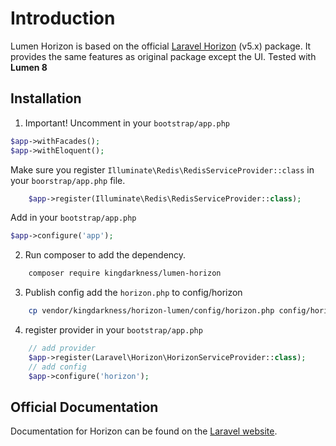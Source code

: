 # Introduction

Lumen Horizon is based on the official [Laravel Horizon](https://github.com/laravel/horizon) (v5.x) package.
It provides the same features as original package except the UI.
Tested with **Lumen 8**

## Installation

1. Important!
   Uncomment in your `bootstrap/app.php`

```php
$app->withFacades();
$app->withEloquent();
```

Make sure you register `Illuminate\Redis\RedisServiceProvider::class` in your `boorstrap/app.php` file.

```php
    $app->register(Illuminate\Redis\RedisServiceProvider::class);
```

Add in your `bootstrap/app.php`

```php
$app->configure('app');
```

2. Run composer to add the dependency.

```bash
    composer require kingdarkness/lumen-horizon
```

3. Publish config
   add the `horizon.php` to config/horizon

```bash
    cp vendor/kingdarkness/horizon-lumen/config/horizon.php config/horizon.php
```

4. register provider in your `bootstrap/app.php`

```php
    // add provider
    $app->register(Laravel\Horizon\HorizonServiceProvider::class);
    // add config
    $app->configure('horizon');
```

## Official Documentation

Documentation for Horizon can be found on the [Laravel website](https://laravel.com/docs/horizon).

